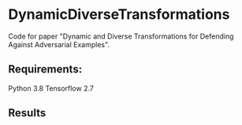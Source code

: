 # DynamicDiverseTransformations
Code for paper "Dynamic and Diverse Transformations for Defending Against Adversarial Examples".

## Requirements:
Python 3.8
Tensorflow 2.7

## Results
